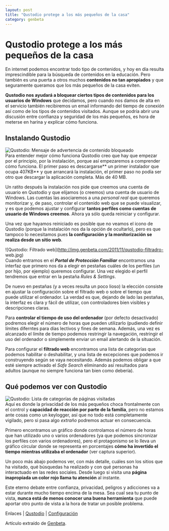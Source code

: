 ```yaml
---
layout: post
title: "Qustodio protege a los más pequeños de la casa"
category: genbeta
---
```


# Qustodio protege a los más pequeños de la casa

En internet podemos encontrar todo tipo de contenidos, y hoy en día resulta
imprescindible para la búsqueda de contenidos en la educación. Pero también es
una puerta a otros muchos **contenidos no tan apropiados** y que seguramente
queramos que los más pequeños de la casa eviten.

**Qustodio nos ayudará a bloquear ciertos tipos de contenidos para los usuarios de Windows** que decidamos, pero cuando nos damos de alta en el servicio también recibiremos un email informando del tiempo de conexión así como de los tipos de contenidos visitados. Aunque se podría abrir una discusión entre confianza y seguridad de los más pequeños, es hora de meterse en harina y explicar cómo funciona.   
  

## Instalando Qustodio

  
![Qustodio: Mensaje de advertencia de contenido
bloqueado](http://img.genbeta.com/2011/11/qustodio-contenido-bloqueado.jpg)  
Para entender mejor cómo funciona Qustodio creo que hay que empezar por el
principio, por la instalación, porque así empezaremos a comprender cómo
funciona. El primer paso es descargarse** un primer instalador que ocupa
407KB** y que arrancará la instalación, el primer paso no podía ser otro que
descargar la aplicación completa. Más de 40 MB.

Un ratito después la instalación nos pide que creemos una cuenta de usuario en
Qustodio y que elijamos (o creemos) una cuenta de usuario de Windows. Las
cuentas las asociaremos a una _personal real_ que queremos monitorizar y, de
paso, controlar el contenido web que se puede visualizar, y es que podemos
ajustar y configurar **tantos perfiles como cuentas de usuario de Windows
creemos**. Ahora ya sólo queda reiniciar y configurar.

Una vez que hayamos reiniciado es posible que no veamos el icono de Qustodio
(porque la instalación nos da la opción de ocultarlo), pero es que tampoco lo
necesitamos pues **la configuración y la monitorización se realiza desde un
sitio web**.

![Qustodio: Filtrado web](http://img.genbeta.com/2011/11/qustodio-filtradro-
web.jpg)  
Cuando entramos en el **_Portal de Protección Familiar_** encontramos una
interfaz que primero nos da a elegir en pestañas cuáles de los perfiles (un
por hijo, por ejemplo) queremos configurar. Una vez elegido el perfil
tendremos que entrar en la pestaña _Rules & Settings_.

De nuevo en pestañas (y a veces resulta un poco lioso) la elección consiste en
ajustar la configuración sobre el filtrado web o sobre el tiempo que puede
utilizar el ordenador. La verdad es que, dejando de lado las pestañas, la
interfaz es clara y fácil de utilizar, con controladores bien visibles y
descripciones claras.

Para **controlar el tiempo de uso del ordenador** (por defecto desactivado)
podremos elegir el número de horas que pueden utilizarlo (pudiendo definir
límites diferntes para días lectivos y fines de semana. Además, una vez es
alcanzado el límite de tiempo podemos restringir la navegación, restringir el
uso del ordenador o simplemente enviar un email alertando de la situación.

Para configurar el **filtrado web** encontramos una lista de categorías que
podemos habilitar o deshabilitar, y una lista de excepciones que podemos ir
construyendo según se vaya necesitando. Además podemos obligar a que esté
siempre activado el _Safe Search_ eliminando así resultados para adultos
(aunque no siempre funciona tan bien como debería).

## Qué podemos ver con Qustodio

  
![Qustodio: Lista de categorías de páginas
visitadas](http://img.genbeta.com/2011/11/qustodio-categorias.jpg)  
Aquí es donde la privacidad de los más pequeños choca frontalmente con el
control y **capacidad de reacción por parte de la familia**, pero no estamos
ante cosas como un keylogger, así que no todo está completamente vigilado,
pero si pasa algo _extraño_ podremos actuar en consecuencia.

Primero encontramos un gráfico donde controlamos el número de horas que han
utilizado uno o varios ordenadores (ya que podemos sincronizar los perfiles
con varios ordenadores), pero el protagonismo se lo lleva un gráfico circular
donde se representa en porcentajes **cómo ha invertido el tiempo mientras
utilizaba el ordenador** (ver captura superior).

Un poco más abajo podemos ver, con más detalle, cuáles son los sitios que ha
visitado, qué búsquedas ha realizado y con qué personas ha interactuado en las
redes sociales. Desde luego si visita una **página inapropiada un color rojo
llama tu atención** al instante.

Este eterno debate entre confianza, privacidad, peligros y adicciones va a
estar durante mucho tiempo encima de la mesa. Sea cual sea tu punto de vista,
**nunca está de menos conocer una buena herramienta** que puede aportar otro
punto de vista a la hora de tratar un posible problema.

Enlaces | [Qustodio](http://qustodio.com/) |
[Configuración](http://family.qustodio.com)

Artículo extraído de [Genbeta](http://www.genbeta.com).